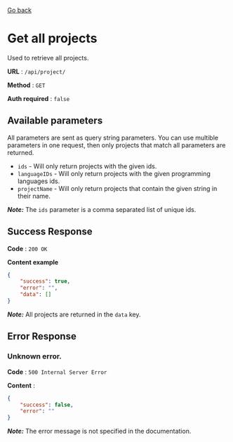 [Go back](../README.md)

# Get all projects

Used to retrieve all projects.

**URL** : `/api/project/`

**Method** : `GET`

**Auth required** : `false`

## Available parameters

All parameters are sent as query string parameters.
You can use multible parameters in one request, then only projects that match all parameters are returned.

-   `ids` - Will only return projects with the given ids.
-   `languageIDs` - Will only return projects with the given programming languages ids.
-   `projectName` - Will only return projects that contain the given string in their name.

**_Note:_** The `ids` parameter is a comma separated list of unique ids.

## Success Response

**Code** : `200 OK`

**Content example**

```json
{
	"success": true,
	"error": "",
	"data": []
}
```

**_Note:_** All projects are returned in the `data` key.

## Error Response

### Unknown error.

**Code** : `500 Internal Server Error`

**Content** :

```json
{
	"success": false,
	"error": ""
}
```

**_Note:_** The error message is not specified in the documentation.
